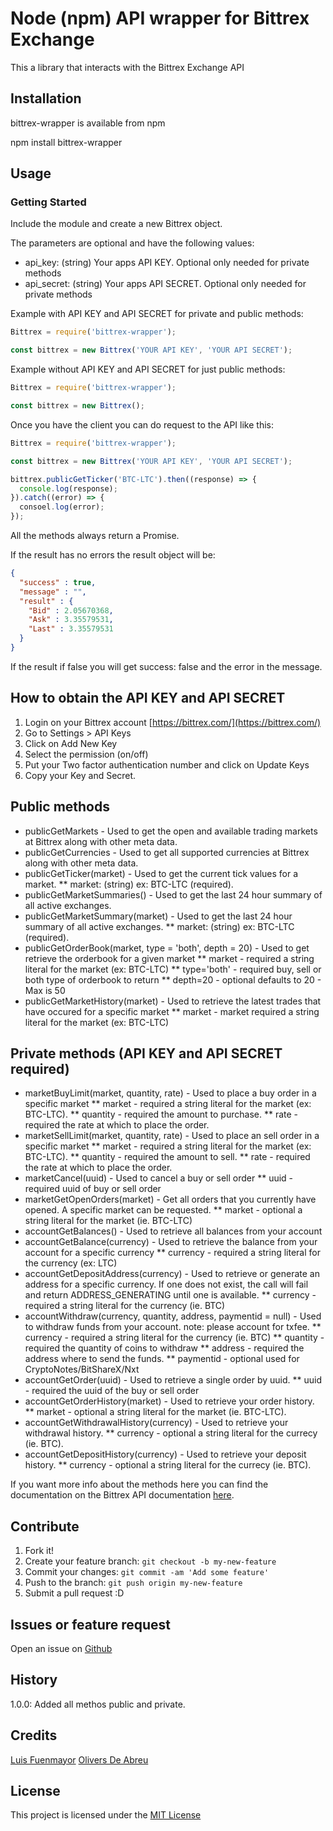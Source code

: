 # Node (npm) API wrapper for Bittrex Exchange

This a library that interacts with the Bittrex Exchange API

## Installation

bittrex-wrapper is available from npm

npm install bittrex-wrapper

## Usage

### Getting Started

Include the module and create a new Bittrex object.

The parameters are optional and have the following values:

* api_key: (string) Your apps API KEY. Optional only needed for private methods
* api_secret: (string) Your apps API SECRET. Optional only needed for private methods


Example with API KEY and API SECRET for private and public methods:

```javascript
Bittrex = require('bittrex-wrapper');

const bittrex = new Bittrex('YOUR API KEY', 'YOUR API SECRET');
```
Example without API KEY and API SECRET for just public methods:

```javascript
Bittrex = require('bittrex-wrapper');

const bittrex = new Bittrex();
```

Once you have the client you can do request to the API like this:

```javascript
Bittrex = require('bittrex-wrapper');

const bittrex = new Bittrex('YOUR API KEY', 'YOUR API SECRET');

bittrex.publicGetTicker('BTC-LTC').then((response) => {
  console.log(response);
}).catch((error) => {
  consoel.log(error);
});
```
All the methods always return a Promise.

If the result has no errors the result object will be:

```json
{
  "success" : true,
  "message" : "",
  "result" : {
    "Bid" : 2.05670368,
    "Ask" : 3.35579531,
    "Last" : 3.35579531
  }
}
```

If the result if false you will get success: false and the error in the message.

## How to obtain the API KEY and API SECRET

1. Login on your Bittrex account [https://bittrex.com/](https://bittrex.com/)
2. Go to Settings > API Keys
3. Click on Add New Key
4. Select the permission (on/off)
5. Put your Two factor authentication number and click on Update Keys
6. Copy your Key and Secret.

## Public methods

* publicGetMarkets - Used to get the open and available trading markets at Bittrex along with other meta data.
* publicGetCurrencies - Used to get all supported currencies at Bittrex along with other meta data.
* publicGetTicker(market) - Used to get the current tick values for a market.
** market: (string) ex: BTC-LTC (required).
* publicGetMarketSummaries() - Used to get the last 24 hour summary of all active exchanges.
* publicGetMarketSummary(market) - Used to get the last 24 hour summary of all active exchanges.
** market: (string) ex: BTC-LTC (required).
* publicGetOrderBook(market, type = 'both', depth = 20) - Used to get retrieve the orderbook for a given market
**  market - required a string literal for the market (ex: BTC-LTC)
** type='both' - required buy, sell or both type of orderbook to return
** depth=20 - optional defaults to 20 - Max is 50
* publicGetMarketHistory(market) - Used to retrieve the latest trades that have occured for a specific market
** market - market required a string literal for the market (ex: BTC-LTC)

## Private methods (API KEY and API SECRET required)

* marketBuyLimit(market, quantity, rate) - Used to place a buy order in a specific market
** market - required a string literal for the market (ex: BTC-LTC).
** quantity - required the amount to purchase.
** rate - required the rate at which to place the order.
* marketSellLimit(market, quantity, rate) - Used to place an sell order in a specific market
** market - required a string literal for the market (ex: BTC-LTC).
** quantity - required the amount to sell.
** rate - required the rate at which to place the order.
* marketCancel(uuid) - Used to cancel a buy or sell order
** uuid - required uuid of buy or sell order
* marketGetOpenOrders(market) - Get all orders that you currently have opened. A specific market can be requested.
** market - optional a string literal for the market (ie. BTC-LTC)
* accountGetBalances() - Used to retrieve all balances from your account
* accountGetBalance(currency) - Used to retrieve the balance from your account for a specific currency
** currency - required a string literal for the currency (ex: LTC)
* accountGetDepositAddress(currency) - Used to retrieve or generate an address for a specific currency. If one does not exist, the call will fail and return ADDRESS_GENERATING until one is available.
** currency - required a string literal for the currency (ie. BTC)
* accountWithdraw(currency, quantity, address, paymentid = null) - Used to withdraw funds from your account. note: please account for txfee.
** currency - required a string literal for the currency (ie. BTC)
** quantity - required the quantity of coins to withdraw
** address - required the address where to send the funds.
** paymentid - optional used for CryptoNotes/BitShareX/Nxt
* accountGetOrder(uuid) - Used to retrieve a single order by uuid.
** uuid - required the uuid of the buy or sell order
* accountGetOrderHistory(market) - Used to retrieve your order history.
** market - optional a string literal for the market (ie. BTC-LTC).
* accountGetWithdrawalHistory(currency) - Used to retrieve your withdrawal history.
** currency - optional a string literal for the currecy (ie. BTC).
* accountGetDepositHistory(currency) - Used to retrieve your deposit history.
** currency - optional a string literal for the currecy (ie. BTC).

If you want more info about the methods here you can find the documentation on the Bittrex API documentation [here](https://bittrex.com/home/api).

## Contribute

1. Fork it!
2. Create your feature branch: `git checkout -b my-new-feature`
3. Commit your changes: `git commit -am 'Add some feature'`
4. Push to the branch: `git push origin my-new-feature`
5. Submit a pull request :D

## Issues or feature request

Open an issue on [Github](https://github.com/coinsop/bittrex-wrapper/issues)

## History

1.0.0: Added all methos public and private.

## Credits

[Luis Fuenmayor](https://github.com/fuelusumar)
[Olivers De Abreu](https://github.com/oliversd)

## License

This project is licensed under the [MIT License](https://github.com/coinsop/bittrex-wrapper/blob/master/LICENSE)
